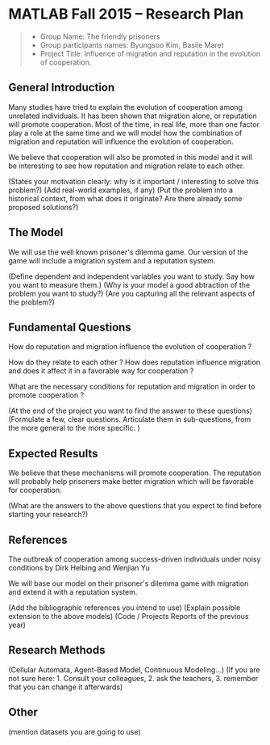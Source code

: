 # MATLAB Fall 2015 – Research Plan

> * Group Name: The friendly prisoners
> * Group participants names: Byungsoo Kim, Basile Maret
> * Project Title: Influence of migration and reputation in the evolution of cooperation.

## General Introduction

Many studies have tried to explain the evolution of cooperation among unrelated individuals. It has been shown that migration alone, or reputation will promote cooperation. Most of the time, in real life, more than one factor play a role at the same time and we will model how the combination of migration and reputation will influence the evolution of cooperation.

We believe that cooperation will also be promoted in this model and it will be interesting to see how reputation and migration relate to each other.

(States your motivation clearly: why is it important / interesting to solve this problem?)
(Add real-world examples, if any)
(Put the problem into a historical context, from what does it originate? Are there already some proposed solutions?)

## The Model

We will use the well known prisoner's dilemma game. Our version of the game will include a migration system and a reputation system. 

(Define dependent and independent variables you want to study. Say how you want to measure them.) (Why is your model a good abtraction of the problem you want to study?) (Are you capturing all the relevant aspects of the problem?)


## Fundamental Questions

How do reputation and migration influence the evolution of cooperation ?

How do they relate to each other ? How does reputation influence migration and does it affect it in a favorable way for cooperation ?

What are the necessary conditions for reputation and migration in order to promote cooperation ?

(At the end of the project you want to find the answer to these questions)
(Formulate a few, clear questions. Articulate them in sub-questions, from the more general to the more specific. )


## Expected Results

We believe that these mechanisms will promote cooperation. The reputation will probably help prisoners make better migration which will be favorable for cooperation.

(What are the answers to the above questions that you expect to find before starting your research?)


## References 

The outbreak of cooperation among success-driven individuals under noisy conditions by Dirk Helbing and Wenjian Yu

We will base our model on their prisoner's dilemma game with migration and extend it with a reputation system.

(Add the bibliographic references you intend to use)
(Explain possible extension to the above models)
(Code / Projects Reports of the previous year)


## Research Methods

(Cellular Automata, Agent-Based Model, Continuous Modeling...) (If you are not sure here: 1. Consult your colleagues, 2. ask the teachers, 3. remember that you can change it afterwards)


## Other

(mention datasets you are going to use)
